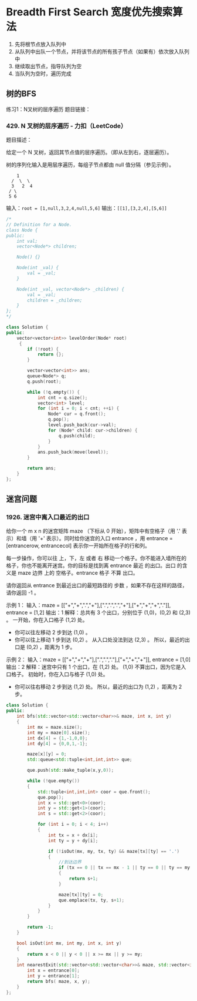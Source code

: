 
# Breadth First Search 宽度优先搜索算法

1. 先将根节点放入队列中
2. 从队列中出队一个节点，并将该节点的所有孩子节点（如果有）依次放入队列中
3. 继续取出节点，指导队列为空
4. 当队列为空时，遍历完成


## 树的BFS
练习1：N叉树的层序遍历
题目链接：

### 429. N 叉树的层序遍历 - 力扣（LeetCode）

题目描述：

给定一个 N 叉树，返回其节点值的层序遍历。（即从左到右，逐层遍历）。

树的序列化输入是用层序遍历，每组子节点都由 null 值分隔（参见示例）。
```
    1
  /  \  \
  3   2  4
 / \
 5 6 
```

输入：`root = [1,null,3,2,4,null,5,6]`
输出：`[[1],[3,2,4],[5,6]]`
```c++
/*
// Definition for a Node.
class Node {
public:
    int val;
    vector<Node*> children;

    Node() {}

    Node(int _val) {
        val = _val;
    }

    Node(int _val, vector<Node*> _children) {
        val = _val;
        children = _children;
    }
};
*/

class Solution {
public:
    vector<vector<int>> levelOrder(Node* root)
     {
        if (!root) {
            return {};
        }

        vector<vector<int>> ans;
        queue<Node*> q;
        q.push(root);

        while (!q.empty()) {
            int cnt = q.size();
            vector<int> level;
            for (int i = 0; i < cnt; ++i) {
                Node* cur = q.front();
                q.pop();
                level.push_back(cur->val);
                for (Node* child: cur->children) {
                    q.push(child);
                }
            }
            ans.push_back(move(level));
        }

        return ans;
    }
};
```
## 迷宫问题
### 1926. 迷宫中离入口最近的出口
给你一个 m x n 的迷宫矩阵 maze （下标从 0 开始），矩阵中有空格子（用 '.' 表示）和墙（用 '+' 表示）。同时给你迷宫的入口 entrance ，用 entrance = [entrancerow, entrancecol] 表示你一开始所在格子的行和列。

每一步操作，你可以往 上，下，左 或者 右 移动一个格子。你不能进入墙所在的格子，你也不能离开迷宫。你的目标是找到离 entrance 最近 的出口。出口 的含义是 maze 边界 上的 空格子。entrance 格子 不算 出口。

请你返回从 entrance 到最近出口的最短路径的 步数 ，如果不存在这样的路径，请你返回 -1 。

示例 1：
输入：maze = [["+","+",".","+"],[".",".",".","+"],["+","+","+","."]], entrance = [1,2]
输出：1
解释：总共有 3 个出口，分别位于 (1,0)，(0,2) 和 (2,3) 。
一开始，你在入口格子 (1,2) 处。
- 你可以往左移动 2 步到达 (1,0) 。
- 你可以往上移动 1 步到达 (0,2) 。
从入口处没法到达 (2,3) 。
所以，最近的出口是 (0,2) ，距离为 1 步。

示例 2：
输入：maze = [["+","+","+"],[".",".","."],["+","+","+"]], entrance = [1,0]
输出：2
解释：迷宫中只有 1 个出口，在 (1,2) 处。
(1,0) 不算出口，因为它是入口格子。
初始时，你在入口与格子 (1,0) 处。
- 你可以往右移动 2 步到达 (1,2) 处。
所以，最近的出口为 (1,2) ，距离为 2 步。

```c++
class Solution {
public:
	int bfs(std::vector<std::vector<char>>& maze, int x, int y)
	{
		int mx = maze.size();
		int my = maze[0].size();
		int dx[4] = {1,-1,0,0};
		int dy[4] = {0,0,1,-1};

		maze[x][y] = 0;
		std::queue<std::tuple<int,int,int>> que;

		que.push(std::make_tuple(x,y,0));

		while (!que.empty())
		{
			std::tuple<int,int,int> coor = que.front();
			que.pop();
			int x = std::get<0>(coor);
			int y = std::get<1>(coor);
			int s = std::get<2>(coor);

			for (int i = 0; i < 4; i++)
			{
				int tx = x + dx[i];
				int ty = y + dy[i];

				if (!isOut(mx, my, tx, ty) && maze[tx][ty] == '.')
				{
					//到达边界
					if (tx == 0 || tx == mx - 1 || ty == 0 || ty == my - 1)
					{
						return s+1;
					}

					maze[tx][ty] = 0;
					que.emplace(tx, ty, s+1);
				}
			}
		}

		return -1;
	}

	bool isOut(int mx, int my, int x, int y)
	{
		return x < 0 || y < 0 || x >= mx || y >= my;
	}
	int nearestExit(std::vector<std::vector<char>>& maze, std::vector<int>& entrance) {
		int x = entrance[0];
		int y = entrance[1];
		return bfs( maze, x, y);
	}
};
```